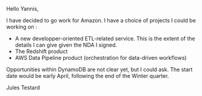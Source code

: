 Hello Yannis,

I have decided to go work for Amazon. I have a choice of projects I could be working on : 

 - A new developper-oriented ETL-related service. This is the extent of the details I can give given the NDA I signed.
 - The Redshift product
 - AWS Data Pipeline product (orchestration for data-driven workflows) 

Opportunities within DynamoDB are not clear yet, but I could ask. The start date would be early April, following the end of the Winter quarter.

Jules Testard